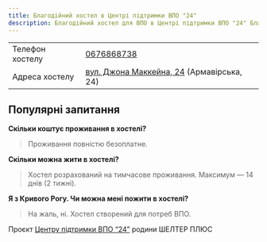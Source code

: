 ```yaml
---
title: Благодійний хостел в Центрі підтримки ВПО "24"
description: Благодійний хостел для ВПО в Центрі підтримки ВПО "24" Благодійного фонду "Шелтер Плюс" у Кривому Розі за адресою вулиця Маккейна, 24 
---
```


<div class="centers--block">

|   |   |
|---|---|
|Телефон хостелу|<a href="tel:0676868738">0676868738</a>|
|Адреса хостелу| [вул. Джона Маккейна, 24](https://goo.gl/maps/LjhkFUZHJuaAuEKt9) (Армавірська, 24)  |

</div>


## Популярні запитання
**Скільки коштує проживання в хостелі?**
>Проживання повністю безоплатне.

**Скільки можна жити в хостелі?** 
>Хостел розрахований на тимчасове проживання. Максимум — 14 днів (2 тижні).

**Я з Кривого Рогу. Чи можна мені пожити в хостелі?** 
>На жаль, ні. Хостел створений для потреб ВПО.

Проєкт [Центру підтримки ВПО “24”](https://vpo.wiki/center/vpo24/) родини ШЕЛТЕР ПЛЮС